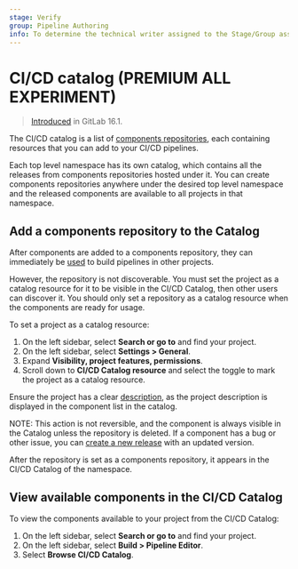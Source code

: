 ```yaml
---
stage: Verify
group: Pipeline Authoring
info: To determine the technical writer assigned to the Stage/Group associated with this page, see https://about.gitlab.com/handbook/product/ux/technical-writing/#assignments
---
```


# CI/CD catalog **(PREMIUM ALL EXPERIMENT)**

> [Introduced](https://gitlab.com/gitlab-org/gitlab/-/issues/407249) in GitLab 16.1.

The CI/CD catalog is a list of [components repositories](index.md#components-repository),
each containing resources that you can add to your CI/CD pipelines.

Each top level namespace has its own catalog, which contains all the releases from
components repositories hosted under it. You can create components repositories anywhere
under the desired top level namespace and the released components are available to
all projects in that namespace.

## Add a components repository to the Catalog

After components are added to a components repository, they can immediately be [used](index.md#use-a-component-in-a-cicd-configuration)
to build pipelines in other projects.

However, the repository is not discoverable. You must set the project as a catalog resource
for it to be visible in the CI/CD Catalog, then other users can discover it. You should only set a repository as a catalog resource when the components are ready for usage.

To set a project as a catalog resource:

1. On the left sidebar, select **Search or go to** and find your project.
1. On the left sidebar, select **Settings > General**.
1. Expand **Visibility, project features, permissions**.
1. Scroll down to **CI/CD Catalog resource** and select the toggle to mark the project as a catalog resource.

Ensure the project has a clear [description](../../user/project/working_with_projects.md#edit-project-name-and-description),
as the project description is displayed in the component list in the catalog.

NOTE:
This action is not reversible, and the
component is always visible in the Catalog unless the repository is deleted. If a component has a bug or other issue, you can [create a new release](index.md#release-a-component) with an updated version.

After the repository is set as a components repository, it appears in the CI/CD Catalog of the namespace.

## View available components in the CI/CD Catalog

To view the components available to your project from the CI/CD Catalog:

1. On the left sidebar, select **Search or go to** and find your project.
1. On the left sidebar, select **Build > Pipeline Editor**.
1. Select **Browse CI/CD Catalog**.
